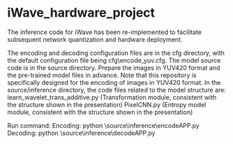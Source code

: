 # iWave_hardware_project
The inference code for iWave has been re-implemented to facilitate subsequent network quantization and hardware deployment.

The encoding and decoding configuration files are in the cfg directory, with the default configuration file being cfg\encode_yuv.cfg.
The model source code is in the source directory.
Prepare the images in YUV420 format and the pre-trained model files in advance. Note that this repository is specifically designed for the encoding of images in YUV420 format.
In the source/inference directory, the code files related to the model structure are:
learn_wavelet_trans_additive.py (Transformation module, consistent with the structure shown in the presentation)
PixelCNN.py (Entropy model module, consistent with the structure shown in the presentation)

Run command:
Encoding: python \source\inference\encodeAPP.py
Decoding: python \source\inference\decodeAPP.py
